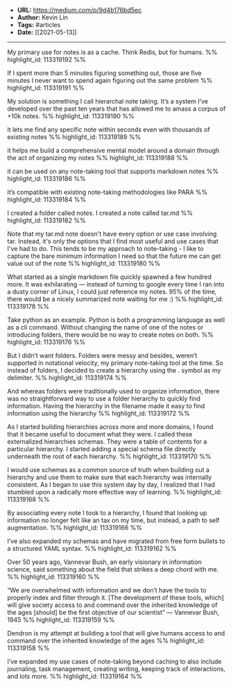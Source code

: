 - **URL:** https://medium.com/p/9d4b176bd5ec
- **Author:** Kevin Lin
- **Tags:** #articles
- **Date:** [[2021-05-13]]
---

My primary use for notes is as a cache. Think Redis, but for humans. %% highlight_id: 113319192 %%


If I spent more than 5 minutes figuring something out, those are five minutes I never want to spend again figuring out the same problem %% highlight_id: 113319191 %%


My solution is something I call hierarchal note taking. It’s a system I’ve developed over the past ten years that has allowed me to amass a corpus of +10k notes. %% highlight_id: 113319190 %%


it lets me find any specific note within seconds even with thousands of existing notes %% highlight_id: 113319189 %%


it helps me build a comprehensive mental model around a domain through the act of organizing my notes %% highlight_id: 113319188 %%


it can be used on any note-taking tool that supports markdown notes %% highlight_id: 113319186 %%


it’s compatible with existing note-taking methodologies like PARA %% highlight_id: 113319184 %%


I created a folder called notes. I created a note called tar.md %% highlight_id: 113319182 %%


Note that my tar.md note doesn't have every option or use case involving tar. Instead, it's only the options that I find most useful and use cases that I've had to do. This tends to be my approach to note-taking - I like to capture the bare minimum information I need so that the future me can get value out of the note %% highlight_id: 113319180 %%


What started as a single markdown file quickly spawned a few hundred more. It was exhilarating — instead of turning to google every time I ran into a dusty corner of Linux, I could just reference my notes. 95% of the time, there would be a nicely summarized note waiting for me :) %% highlight_id: 113319178 %%


Take python as an example. Python is both a programming language as well as a cli command. Without changing the name of one of the notes or introducing folders, there would be no way to create notes on both. %% highlight_id: 113319176 %%


But I didn’t want folders. Folders were messy and besides, weren’t supported in notational velocity, my primary note-taking tool at the time. So instead of folders, I decided to create a hierarchy using the . symbol as my delimiter. %% highlight_id: 113319174 %%


And whereas folders were traditionally used to organize information, there was no straightforward way to use a folder hierarchy to quickly find information. Having the hierarchy in the filename made it easy to find information using the hierarchy %% highlight_id: 113319172 %%


As I started building hierarchies across more and more domains, I found that it became useful to document what they were. I called these externalized hierarchies schemas. They were a table of contents for a particular hierarchy. I started adding a special schema file directly underneath the root of each hierarchy. %% highlight_id: 113319170 %%


I would use schemas as a common source of truth when building out a hierarchy and use them to make sure that each hierarchy was internally consistent. As I began to use this system day by day, I realized that I had stumbled upon a radically more effective way of learning. %% highlight_id: 113319168 %%


By associating every note I took to a hierarchy, I found that looking up information no longer felt like an tax on my time, but instead, a path to self augmentation. %% highlight_id: 113319166 %%


I’ve also expanded my schemas and have migrated from free form bullets to a structured YAML syntax. %% highlight_id: 113319162 %%


Over 50 years ago, Vannevar Bush, an early visionary in information science, said something about the field that strikes a deep chord with me. %% highlight_id: 113319160 %%


“We are overwhelmed with information and we don’t have the tools to properly index and filter through it. [The development of these tools, which] will give society access to and command over the inherited knowledge of the ages [should] be the first objective of our scientist” — Vannevar Bush, 1945 %% highlight_id: 113319159 %%


Dendron is my attempt at building a tool that will give humans access to and command over the inherited knowledge of the ages %% highlight_id: 113319158 %%


I’ve expanded my use cases of note-taking beyond caching to also include journaling, task management, creating writing, keeping track of interactions, and lots more. %% highlight_id: 113319164 %%

